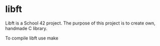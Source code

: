 # libft


Libft is a School 42 project. The purpose of this project is to create own, handmade C library.

To compile libft use make
